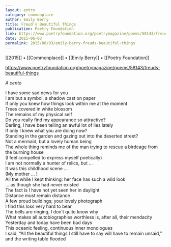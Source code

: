 ```yaml
---
layout: entry
category: commonplace
author: Emily Berry
title: Freud's Beautiful Things
publication: Poetry Foundation
link: https://www.poetryfoundation.org/poetrymagazine/poems/58143/freuds-beautiful-things
date: 2015-06-03
permalink: 2015/06/03/emily-berry-freuds-beautiful-things
---
```


[[2015]] • [[Commonplace]] • [[Emily Berry]] • [[Poetry Foundation]] 

https://www.poetryfoundation.org/poetrymagazine/poems/58143/freuds-beautiful-things

*A cento*

I have some sad news for you
<br>I am but a symbol, a shadow cast on paper
<br>If only you knew how things look within me at the moment
<br>Trees covered in white blossom
<br>The remains of my physical self
<br>Do you really find my appearance so attractive?
<br>Darling, I have been telling an awful lot of lies lately
<br>If only I knew what you are doing now?
<br>Standing in the garden and gazing out into the deserted street?
<br>Not a mermaid, but a lovely human being
<br>The whole thing reminds me of the man trying to rescue a birdcage from the burning house
<br>(I feel compelled to express myself poetically) 
<br>I am not normally a hunter of relics, but ...
<br>It was this childhood scene ...
<br>(My mother ... )
<br>All the while I kept thinking: her face has such a wild look
<br>... as though she had never existed
<br>The fact is I have not yet seen her in daylight
<br>Distance must remain distance
<br>A few proud buildings; your lovely photograph
<br>I find this loss very hard to bear
<br>The bells are ringing, I don’t quite know why
<br>What makes all autobiographies worthless is, after all, their mendacity
<br>Yesterday and today have been bad days
<br>This oceanic feeling, continuous inner monologues
<br>I said, “All the beautiful things I still have to say will have to remain unsaid,” and the writing table flooded
